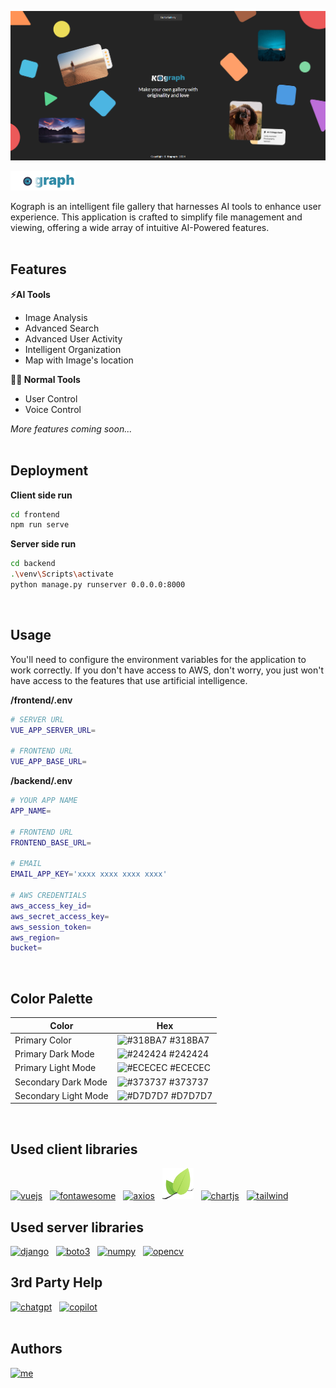 ![home](./readme/home.png)

![logo](./readme/logo.png)

Kograph is an intelligent file gallery that harnesses AI tools to enhance user experience. This application is crafted to simplify file management and viewing, offering a wide array of intuitive AI-Powered features.
<br/>
<br/>
## Features

**⚡️AI Tools**
- Image Analysis
- Advanced Search
- Advanced User Activity
- Intelligent Organization
- Map with Image's location

**👩‍💻 Normal Tools**
- User Control
- Voice Control
  
*More features coming soon...*
<br/>
<br/>
## Deployment

**Client side run**

```bash
cd frontend
npm run serve
```

**Server side run**

```bash
cd backend
.\venv\Scripts\activate
python manage.py runserver 0.0.0.0:8000
```
<br/>

## Usage

You'll need to configure the environment variables for the application to work correctly. If you don't have access to AWS, don't worry, you just won't have access to the features that use artificial intelligence.

**/frontend/.env**

```bash
# SERVER URL
VUE_APP_SERVER_URL=

# FRONTEND URL
VUE_APP_BASE_URL=
```

**/backend/.env**

```bash
# YOUR APP NAME
APP_NAME=

# FRONTEND URL
FRONTEND_BASE_URL=

# EMAIL
EMAIL_APP_KEY='xxxx xxxx xxxx xxxx'

# AWS CREDENTIALS
aws_access_key_id=
aws_secret_access_key=
aws_session_token=
aws_region=
bucket=
```
<br/>

## Color Palette

| Color             | Hex                                                                |
| ----------------- | ------------------------------------------------------------------ |
| Primary Color | ![#318BA7](https://via.placeholder.com/10/318ba7?text=+) #318BA7 |
| Primary Dark Mode | ![#242424](https://via.placeholder.com/10/242424?text=+) #242424 |
| Primary Light Mode | ![#ECECEC](https://via.placeholder.com/10/ececec?text=+) #ECECEC |
| Secondary Dark Mode | ![#373737](https://via.placeholder.com/10/373737?text=+) #373737 |
| Secondary Light Mode | ![#D7D7D7](https://via.placeholder.com/10/d7d7d7?text=+) #D7D7D7 |
<br/>

## Used client libraries

[<img src="https://seeklogo.com/images/V/vuejs-logo-17D586B587-seeklogo.com.png" width="50" alt="vuejs" title="VueJS">](https://vuejs.org/)&nbsp;&nbsp;
[<img src="https://upload.wikimedia.org/wikipedia/commons/thumb/5/5f/Font_Awesome_logomark_blue.svg/1200px-Font_Awesome_logomark_blue.svg.png" width="50" alt="fontawesome" title="Fontawesome">](https://fontawesome.com/)&nbsp;&nbsp;
[<img src="https://companieslogo.com/img/orig/axios-51d6caae.png?t=1701353255" width="50" alt="axios" title="Axios">](https://axios-http.com/)&nbsp;&nbsp;
[<img src="./readme/leaflet.png" width="50" alt="leaflet" title="Leaflet">](https://leafletjs.com/)&nbsp;&nbsp;
[<img src="https://scicoding.com/content/images/2021/09/chartjs-logo-1.svg" width="50" alt="chartjs" title="ChartJS">](https://www.chartjs.org/)&nbsp;&nbsp;
[<img src="https://upload.wikimedia.org/wikipedia/commons/thumb/d/d5/Tailwind_CSS_Logo.svg/320px-Tailwind_CSS_Logo.svg.png" width="70" alt="tailwind" title="Tailwind CSS">](https://tailwindcss.com/)&nbsp;&nbsp;

## Used server libraries

[<img src="https://static-00.iconduck.com/assets.00/django-icon-1606x2048-lwmw1z73.png" width="40" alt="django" title="Django">](https://www.djangoproject.com/)&nbsp;&nbsp;
[<img src="https://boto3typed.gallerycdn.vsassets.io/extensions/boto3typed/boto3-ide/0.5.4/1680224848596/Microsoft.VisualStudio.Services.Icons.Default" width="50" alt="boto3" title="boto3">](https://aws.amazon.com/es/sdk-for-python/)&nbsp;&nbsp;
[<img src="https://seeklogo.com/images/N/numpy-logo-479C24EC79-seeklogo.com.png" width="50" alt="numpy" title="numpy">](https://numpy.org/)&nbsp;&nbsp;
[<img src="https://github.com/opencv/opencv/wiki/logo/OpenCV_logo_no_text.png" width="50" alt="opencv" title="opencv">](https://opencv.org/)
<br/>

## 3rd Party Help

[<img src="https://upload.wikimedia.org/wikipedia/commons/thumb/0/04/ChatGPT_logo.svg/1024px-ChatGPT_logo.svg.png" width="50" alt="chatgpt" title="ChatGPT">](https://chat.openai.com/)&nbsp;&nbsp;
[<img src="https://upload.wikimedia.org/wikipedia/commons/thumb/2/2a/Microsoft_365_Copilot_Icon.svg/2048px-Microsoft_365_Copilot_Icon.svg.png" width="50" alt="copilot" title="Microsoft Copilot">](https://copilot.microsoft.com/)
<br/>
<br/>

## Authors
[<img src="https://avatars.githubusercontent.com/u/115704397?v=4" width="50" alt="me" title="Literally me...">](https://github.com/pabloValderasGarcia/)
